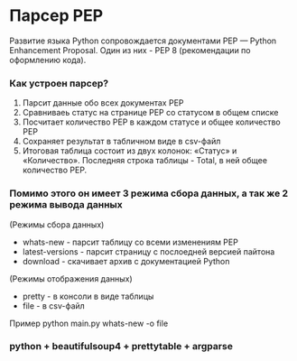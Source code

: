 # Парсер PEP
Развитие языка Python сопровождается документами PEP — Python Enhancement Proposal. Один из них - PEP 8 (рекомендации по оформлению кода).

### Как устроен парсер?
1) Парсит данные обо всех документах PEP
2) Сравниваеь статус на странице PEP со статусом в общем списке
3) Посчитает количество PEP в каждом статусе и общее количество PEP
4) Сохраняет результат в табличном виде в csv-файл
5) Итоговая таблица состоит из двух колонок: «Статус» и «Количество». Последняя строка таблицы - Total, в ней общее количество PEP.

### Помимо этого он имеет 3 режима сбора данных, а так же 2 режима вывода данных 

(Режимы сбора данных)
- whats-new - парсит таблицу со всеми изменениям PEP
- latest-versions - парсит страницу с послоедней версией пайтона
- download - скачивает архив с документацией Python
  
(Режимы отображения данных)

- pretty - в консоли в виде таблицы
- file - в csv-файл


Пример python main.py whats-new -o file


### python + beautifulsoup4 + prettytable + argparse
